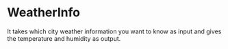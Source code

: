 # WeatherInfo


It takes which city weather information you want to know as input and gives the temperature and humidity as output.
